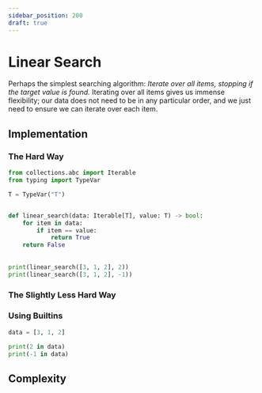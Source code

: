 ```yaml
---
sidebar_position: 200
draft: true
---
```


# Linear Search

Perhaps the simplest searching algorithm: _Iterate over all items, stopping 
if the target value is found._
Iterating over all items gives us immense flexibility; our data does not 
need to be in any particular order, and we just need to ensure we can 
iterate over each item.

## Implementation

### The Hard Way

```python
from collections.abc import Iterable
from typing import TypeVar

T = TypeVar("T")


def linear_search(data: Iterable[T], value: T) -> bool:
    for item in data:
        if item == value:
            return True
    return False
    
    
print(linear_search([3, 1, 2], 2))
print(linear_search([3, 1, 2], -1))
```

### The Slightly Less Hard Way

### Using Builtins

```python
data = [3, 1, 2]

print(2 in data)
print(-1 in data)
```

## Complexity


